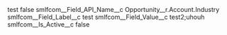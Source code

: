 <?xml version="1.0" encoding="UTF-8"?>
<CustomMetadata xmlns="http://soap.sforce.com/2006/04/metadata" xmlns:xsi="http://www.w3.org/2001/XMLSchema-instance" xmlns:xsd="http://www.w3.org/2001/XMLSchema">
    <label>test</label>
    <protected>false</protected>
    <values>
        <field>smlfcom__Field_API_Name__c</field>
        <value xsi:type="xsd:string">Opportunity__r.Account.Industry</value>
    </values>
    <values>
        <field>smlfcom__Field_Label__c</field>
        <value xsi:type="xsd:string">test</value>
    </values>
    <values>
        <field>smlfcom__Field_Value__c</field>
        <value xsi:type="xsd:string">test2;uhouh</value>
    </values>
    <values>
        <field>smlfcom__Is_Active__c</field>
        <value xsi:type="xsd:boolean">false</value>
    </values>
</CustomMetadata>
